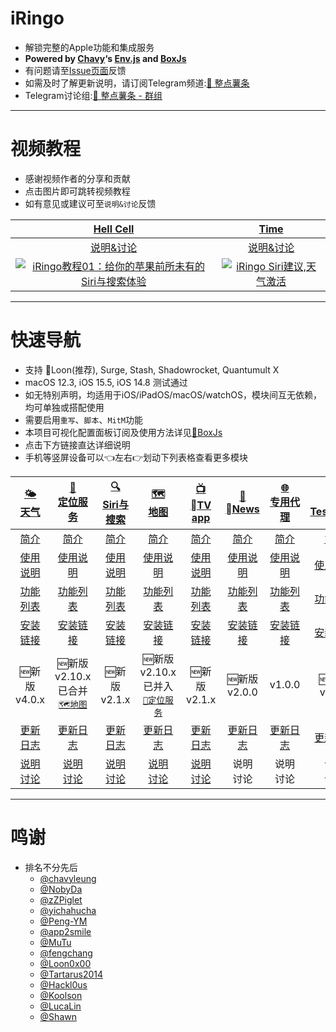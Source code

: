 # iRingo
  * 解锁完整的Apple功能和集成服务
  * **Powered by [Chavy](https://github.com/chavyleung)‘s [Env.js](https://github.com/chavyleung/scripts/blob/master/Env.js) and [BoxJs](https://chavyleung.gitbook.io/boxjs/)**
  * 有问题请至[Issue页面](https://github.com/VirgilClyne/iRingo/issues)反馈
  * 如需及时了解更新说明，请订阅Telegram频道:[🍟 整点薯条](https://t.me/GetSomeFriesChannel)
  * Telegram讨论组:[🍟 整点薯条 - 群组](https://t.me/GetSomeFries)

---
# 视频教程
  * 感谢视频作者的分享和贡献
  * 点击图片即可跳转视频教程
  * 如有意见或建议可至`说明&讨论`反馈

| [Hell Cell](https://www.youtube.com/c/HellCell) | [Time](https://www.youtube.com/channel/UChfq00yeRrW4pB3idAypPVw) |
| :---: | :---: |
| [说明&讨论](https://t.me/HellCellZC123/1802) | [说明&讨论](https://t.me/GetSomeFriesChannel/119) |
| [![iRingo教程01：给你的苹果前所未有的Siri与搜索体验](https://res.cloudinary.com/marcomontalbano/image/upload/v1656898276/video_to_markdown/images/youtube--zNWVT08Hju0-c05b58ac6eb4c4700831b2b3070cd403.jpg)](https://www.youtube.com/watch?v=zNWVT08Hju0 "iRingo教程01：给你的苹果前所未有的Siri与搜索体验") | [![iRingo Siri建议,天气激活](https://res.cloudinary.com/marcomontalbano/image/upload/v1656898353/video_to_markdown/images/youtube--G-RH7icI9Wc-c05b58ac6eb4c4700831b2b3070cd403.jpg)](https://www.youtube.com/watch?v=G-RH7icI9Wc "iRingo Siri建议,天气激活") |

---
# 快速导航
  * 支持 🎈Loon(推荐), Surge, Stash, Shadowrocket, Quantumult X
  * macOS 12.3, iOS 15.5, iOS 14.8 测试通过
  * 如无特别声明，均适用于iOS/iPadOS/macOS/watchOS，模块间互无依赖，均可单独或搭配使用
  * 需要启用`重写`、`脚本`、`MitM`功能
  * 本项目可视化配置面板订阅及使用方法详见[🧰BoxJs](../../wiki/🧰BoxJs)
  * 点击下方链接直达详细说明
  * 手机等竖屏设备可以👈左右👉划动下列表格查看更多模块

| [🌤<br>天气](../../wiki/🌤天气) | [📍<br>定位服务](../../wiki/📍定位服务) | [🔍<br>Siri与搜索](../../wiki/🔍Siri与搜索) | [🗺️<br>地图](../../wiki/🗺%EF%B8%8F地图) | [📺<br>TV app](../../wiki/📺TV-app) | [📰<br>News](../../wiki/📰News) | [🌐<br>专用代理](../../wiki/🌐专用代理) | [✈️<br>TestFlight](../../wiki/✈️TestFlight) |
| :---: | :---: | :---: | :---: | :---: | :---: | :---: | :---: |
| [简介](../../wiki/🌤天气#简介) | [简介](../../wiki/📍定位服务#简介) | [简介](../../wiki/🔍Siri与搜索#简介) | [简介](../../wiki/🗺%EF%B8%8F地图#简介) | [简介](../../wiki/📺TV-app#简介) | [简介](../../wiki/📰News#简介) | [简介](../../wiki/🌐专用代理#简介) | [简介](../../wiki/✈️TestFlight#简介) |
| [使用说明](../../wiki/🌤天气#使用说明) | [使用说明](../../wiki/📍定位服务#使用说明) | [使用说明](../../wiki/🔍Siri与搜索#使用说明) | [使用说明](../../wiki/🗺%EF%B8%8F地图#使用说明) | [使用说明](../../wiki/📺TV-app#使用说明) | [使用说明](../../wiki/📰News#使用说明) | [使用说明](../../wiki/🌐专用代理#使用说明) | [使用说明](../../wiki/✈️TestFlight#使用说明) |
| [功能列表](../../wiki/🌤天气#功能列表) | [功能列表](../../wiki/📍定位服务#功能列表) | [功能列表](../../wiki/🔍Siri与搜索#功能列表) | [功能列表](../../wiki/🗺%EF%B8%8F地图#功能列表) | [功能列表](../../wiki/📺TV-app#功能列表) | [功能列表](../../wiki/📰News#功能列表) | [功能列表](../../wiki/🌐专用代理#功能列表) | [功能列表](../../wiki/✈️TestFlight#功能列表) |
| [安装链接](../../wiki/🌤天气#安装链接) | [安装链接](../../wiki/📍定位服务#安装链接) | [安装链接](../../wiki/🔍Siri与搜索#安装链接) | [安装链接](../../wiki/🗺%EF%B8%8F地图#安装链接) | [安装链接](../../wiki/📺TV-app#安装链接) | [安装链接](../../wiki/📰News#安装链接) | [安装链接](../../wiki/🌐专用代理#安装链接) | [安装链接](../../wiki/✈️TestFlight#安装链接) |
| 🆕新版<br>v4.0.x | 🆕新版<br>v2.10.x<br>已合并<br>[`🗺️地图`](../../wiki/🗺%EF%B8%8F地图) | 🆕新版<br>v2.1.x | 🆕新版<br>v2.10.x<br>已并入<br>[`📍定位服务`](../../wiki/📍定位服务) | 🆕新版<br>v2.1.x | 🆕新版<br>v2.0.0 | v1.0.0 | 🆕新版<br>v1.3.x |
| [更新日志](../../wiki/🌤天气#更新日志) | [更新日志](../../wiki/📍定位服务#更新日志) | [更新日志](../../wiki/🔍Siri与搜索#更新日志) | [更新日志](../../wiki/🗺%EF%B8%8F地图#更新日志) | [更新日志](../../wiki/📺TV-app#更新日志) | [更新日志](../../wiki/📰News#更新日志) | [更新日志](../../wiki/🌐专用代理#更新日志) | [更新日志](../../wiki/✈️TestFlight#更新日志) |
| [说明<br>讨论](https://t.me/GetSomeFriesChannel/108) | [说明<br>讨论](https://t.me/GetSomeFriesChannel/116) | [说明<br>讨论](https://t.me/GetSomeFriesChannel/64) | [说明<br>讨论](https://t.me/GetSomeFriesChannel/120) | [说明<br>讨论](https://t.me/GetSomeFriesChannel/118) | 说明<br>讨论 | 说明<br>讨论 | 说明<br>讨论 |

---
# 鸣谢
* 排名不分先后
  * [@chavyleung](https://github.com/chavyleung)
  * [@NobyDa](https://github.com/NobyDa)
  * [@zZPiglet](https://github.com/zZPiglet)
  * [@yichahucha](https://github.com/yichahucha)
  * [@Peng-YM](https://github.com/Peng-YM)
  * [@app2smile](https://github.com/app2smile)
  * [@MuTu](https://github.com/githubdulong)
  * [@fengchang](https://github.com/fengchang)
  * [@Loon0x00](https://github.com/Loon0x00)
  * [@Tartarus2014](https://github.com/Tartarus2014)
  * [@Hackl0us](https://github.com/Hackl0us)
  * [@Koolson](https://github.com/Koolson)
  * [@LucaLin](https://github.com/LucaLin233)
  * [@Shawn](https://github.com/KOP-XIAO)
